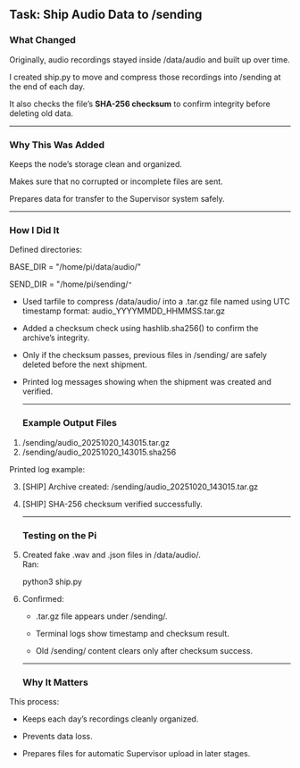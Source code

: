 ## **Task: Ship Audio Data to /sending**

### **What Changed**

Originally, audio recordings stayed inside /data/audio  and built up over time.

I created ship.py to move and compress those recordings into /sending at the end of each day.

It also checks the file’s **SHA-256 checksum** to confirm integrity before deleting old data.

---

### **Why This Was Added**

Keeps the node’s storage clean and organized.

Makes sure that no corrupted or incomplete files are sent.

Prepares data for transfer to the Supervisor system safely.

---

### **How I Did It**

Defined directories:

 BASE\_DIR \= "/home/pi/data/audio/"

SEND\_DIR \= "/home/pi/sending/`"`

- Used tarfile to compress /data/audio/ into a .tar.gz file named using UTC timestamp format: audio\_YYYYMMDD\_HHMMSS.tar.gz   
- Added a checksum check using hashlib.sha256() to confirm the archive’s integrity.  
- Only if the checksum passes, previous files in /sending/ are safely deleted before the next shipment.  
- Printed log messages showing when the shipment was created and verified.

  ---

  ### **Example Output Files**

1. /sending/audio\_20251020\_143015.tar.gz  
2. /sending/audio\_20251020\_143015.sha256  
   

Printed log example:

3. \[SHIP\] Archive created: /sending/audio\_20251020\_143015.tar.gz  
4. \[SHIP\] SHA-256 checksum verified successfully.  
     
   ---

   ### **Testing on the Pi**

1. Created fake .wav and .json files in /data/audio/.  
   Ran:

    python3 ship.py  
2. Confirmed:

   * .tar.gz file appears under /sending/.

   * Terminal logs show timestamp and checksum result.

   * Old /sending/ content clears only after checksum success.

   ---

   ### **Why It Matters**

This process:

* Keeps each day’s recordings cleanly organized.

* Prevents data loss.

* Prepares files for automatic Supervisor upload in later stages.


